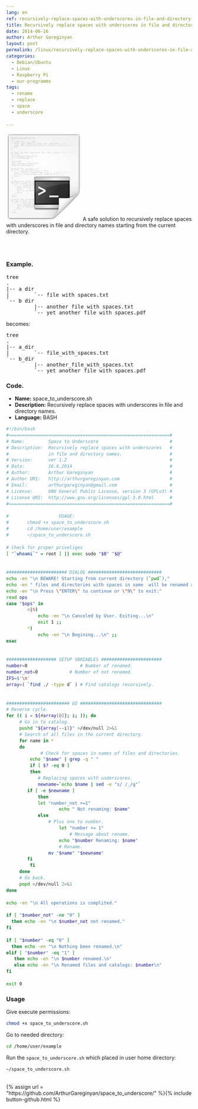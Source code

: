 ```yaml
---
lang: en
ref: recursively-replace-spaces-with-underscores-in-file-and-directory-names
title: Recursively replace spaces with underscores in file and directory names
date: 2014-06-16
author: Arthur Gareginyan
layout: post
permalink: /linux/recursively-replace-spaces-with-underscores-in-file-and-directory-names.html
categories:
  - Debian/Ubuntu
  - Linux
  - Raspberry Pi
  - our-programms
tags:
  - rename
  - replace
  - space
  - underscore

---
```


![thumb](/images/thumbnail/bash.png)
A safe solution to recursively replace spaces with underscores in file and directory names starting from the current directory.

<br><br>

### Example.

<pre>
tree
.
|-- a dir
|        `-- file with spaces.txt
`-- b dir
         |-- another file with spaces.txt
         `-- yet another file with spaces.pdf
</pre>

becomes:

<pre>
tree
.
|-- a_dir
|        `-- file_with_spaces.txt
`-- b_dir
         |-- another_file_with_spaces.txt
         `-- yet_another_file_with_spaces.pdf
</pre>


### Code.

* **Name:** space_to_underscore.sh
* **Description:** Recursively replace spaces with underscores in file and directory names.
* **Language:** BASH

```bash
#!/bin/bash
#=============================================================#
# Name:         Space to Underscore                           #
# Description:  Recursively replace spaces with underscores   #
#               in file and directory names.                  #
# Version:      ver 1.2                                       #
# Data:         16.6.2014                                     #
# Author:       Arthur Gareginyan                             #
# Author URI:   http://arthurgareginyan.com                   #
# Email:        arthurgareginyan@gmail.com                    #
# License:      GNU General Public License, version 3 (GPLv3) #
# License URI:  http://www.gnu.org/licenses/gpl-3.0.html      #
#=============================================================#

#               	USAGE:
#		chmod +x space_to_underscore.sh
#		cd /home/user/example
#		~/space_to_underscore.sh

# Check for proper priveliges
[ "`whoami`" = root ] || exec sudo "$0" "$@"


####################### DIALOG ############################
echo -en "\n BEWARE! Starting from current directory (`pwd`),"
echo -en " files and directories with spaces in name  will be renamed automatically.\n"
echo -en "\n Press \"ENTER\" to continue or \"N\" to exit:"
read ops
case "$ops" in
        n|N)
            echo -en "\n Canceled by User. Exiting...\n"
            exit 1 ;;
        *)
            echo -en "\n Begining...\n" ;;
esac


################### SETUP VARIABLES #######################
number=0                    # Number of renamed.
number_not=0		    # Number of not renamed.
IFS=$'\n'
array=( `find ./ -type d` ) # Find catalogs recursively.


######################## GO ###############################
# Reverse cycle.
for (( i = ${#array[@]}; i; )); do
     # Go in to catalog.
     pushd "${array[--i]}" >/dev/null 2>&1
     # Search of all files in the current directory.
     for name in *
     do
     	     # Check for spaces in names of files and directories.
	     echo "$name" | grep -q " "
	     if [ $? -eq 0 ]
	     then
	     	# Replacing spaces with underscores.
	        newname=`echo $name | sed -e "s/ /_/g"`
		if [ -e $newname ]
        	then
			let "number_not +=1"
                	echo " Not renaming: $name"
        	else
        		# Plus one to number.
                	let "number += 1"
                    	# Message about rename.
                	echo "$number Renaming: $name"
                	# Rename.
		        mv "$name" "$newname"
		fi
	     fi
     done
     # Go back.
     popd >/dev/null 2>&1
done

echo -en "\n All operations is complited."

if [ "$number_not" -ne "0" ]
  then echo -en "\n $number_not not renamed."
fi

if [ "$number" -eq "0" ]
  then echo -en "\n Nothing been renamed.\n"
elif [ "$number" -eq "1" ]
   then echo -en "\n $number renamed.\n"
   else echo -en "\n Renamed files and catalogs: $number\n"
fi

exit 0
```


### Usage

Give execute permissions:

```sh
chmod +x space_to_underscore.sh
```

Go to needed directory:

```sh
cd /home/user/example
```

Run the `space_to_underscore.sh` which placed in user home directory: 

```sh
~/space_to_underscore.sh
```

<br/>
{% assign url = "https://github.com/ArthurGareginyan/space_to_underscore/" %}{% include button-github.html %}
